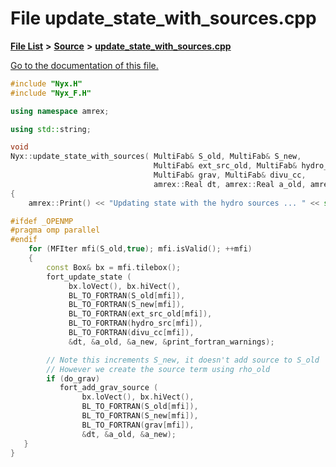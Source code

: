 
# File update\_state\_with\_sources.cpp

[**File List**](files.md) **>** [**Source**](dir_74389ed8173ad57b461b9d623a1f3867.md) **>** [**update\_state\_with\_sources.cpp**](update__state__with__sources_8cpp.md)

[Go to the documentation of this file.](update__state__with__sources_8cpp.md) 


````cpp
#include "Nyx.H"
#include "Nyx_F.H"

using namespace amrex;

using std::string;

void
Nyx::update_state_with_sources( MultiFab& S_old, MultiFab& S_new, 
                                MultiFab& ext_src_old, MultiFab& hydro_src, 
                                MultiFab& grav, MultiFab& divu_cc,
                                amrex::Real dt, amrex::Real a_old, amrex::Real a_new)
{
    amrex::Print() << "Updating state with the hydro sources ... " << std::endl;

#ifdef _OPENMP
#pragma omp parallel 
#endif
    for (MFIter mfi(S_old,true); mfi.isValid(); ++mfi)
    {
        const Box& bx = mfi.tilebox();
        fort_update_state (
             bx.loVect(), bx.hiVect(), 
             BL_TO_FORTRAN(S_old[mfi]),
             BL_TO_FORTRAN(S_new[mfi]),
             BL_TO_FORTRAN(ext_src_old[mfi]),
             BL_TO_FORTRAN(hydro_src[mfi]),
             BL_TO_FORTRAN(divu_cc[mfi]),
             &dt, &a_old, &a_new, &print_fortran_warnings);

        // Note this increments S_new, it doesn't add source to S_old
        // However we create the source term using rho_old
        if (do_grav)
           fort_add_grav_source (
                bx.loVect(), bx.hiVect(), 
                BL_TO_FORTRAN(S_old[mfi]),
                BL_TO_FORTRAN(S_new[mfi]),
                BL_TO_FORTRAN(grav[mfi]),
                &dt, &a_old, &a_new);
   }
}
````


